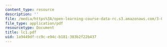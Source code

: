 ```yaml
---
content_type: resource
description: ''
file: /media/https%3A/open-learning-course-data-rc.s3.amazonaws.com/3-080-economic-environmental-issues-in-materials-selection-fall-2005/1a9449dfcc9ce94cb181383b2f22b437_lc1.pdf
file_type: application/pdf
resourcetype: Document
title: lc1.pdf
uid: 1a9449df-cc9c-e94c-b181-383b2f22b437
---
```

